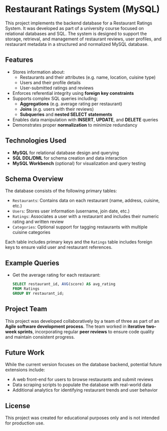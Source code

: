 # Restaurant Ratings System (MySQL)

This project implements the backend database for a Restaurant Ratings System. It was developed as part of a university course focused on relational databases and SQL. The system is designed to support the storage, retrieval, and management of restaurant reviews, user profiles, and restaurant metadata in a structured and normalized MySQL database.

## Features

- Stores information about:
  - Restaurants and their attributes (e.g. name, location, cuisine type)
  - Users and their profile details
  - User-submitted ratings and reviews
- Enforces referential integrity using **foreign key constraints**
- Supports complex SQL queries including:
  - **Aggregations** (e.g. average rating per restaurant)
  - **Joins** (e.g. users with their reviews)
  - **Subqueries** and **nested SELECT statements**
- Enables data manipulation with **INSERT**, **UPDATE**, and **DELETE** queries
- Demonstrates proper **normalization** to minimize redundancy

## Technologies Used

- **MySQL** for relational database design and querying
- **SQL DDL/DML** for schema creation and data interaction
- **MySQL Workbench** (optional) for visualization and query testing

## Schema Overview

The database consists of the following primary tables:

- `Restaurants`: Contains data on each restaurant (name, address, cuisine, etc.)
- `Users`: Stores user information (username, join date, etc.)
- `Ratings`: Associates a user with a restaurant and includes their numeric rating and written review
- `Categories`: Optional support for tagging restaurants with multiple cuisine categories

Each table includes primary keys and the `Ratings` table includes foreign keys to ensure valid user and restaurant references.

## Example Queries

- Get the average rating for each restaurant:
  ```sql
  SELECT restaurant_id, AVG(score) AS avg_rating
  FROM Ratings
  GROUP BY restaurant_id;
  
## Project Team

This project was developed collaboratively by a team of three as part of an **Agile software development process**. The team worked in **iterative two-week sprints**, incorporating regular **peer reviews** to ensure code quality and maintain consistent progress.

## Future Work

While the current version focuses on the database backend, potential future extensions include:

- A web front-end for users to browse restaurants and submit reviews  
- Data scraping scripts to populate the database with real-world data  
- Additional analytics for identifying restaurant trends and user behavior  

## License

This project was created for educational purposes only and is not intended for production use.

